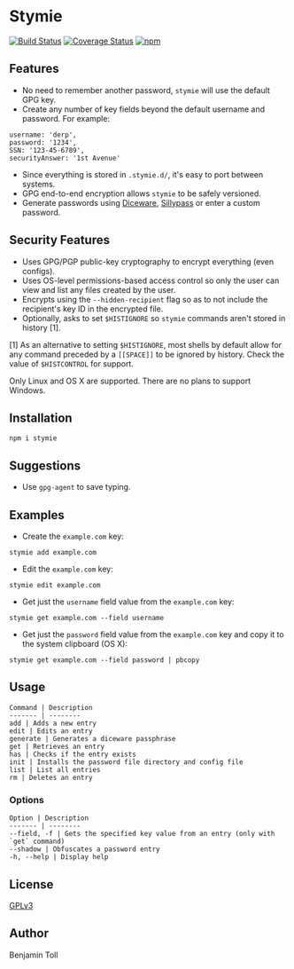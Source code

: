 # Stymie

[![Build Status](https://travis-ci.org/btoll/stymie.svg?branch=master)](https://travis-ci.org/btoll/stymie)
[![Coverage Status](https://coveralls.io/repos/github/btoll/stymie/badge.svg?branch=master)](https://coveralls.io/github/btoll/stymie?branch=master)
[![npm](https://img.shields.io/npm/v/stymie.svg)](https://www.npmjs.com/package/stymie)

## Features

- No need to remember another password, `stymie` will use the default GPG key.
- Create any number of key fields beyond the default username and password.  For example:

```
username: 'derp',
password: '1234',
SSN: '123-45-6789',
securityAnswer: '1st Avenue'
```

- Since everything is stored in `.stymie.d/`, it's easy to port between systems.
- GPG end-to-end encryption allows `stymie` to be safely versioned.
- Generate passwords using [Diceware], [Sillypass] or enter a custom password.

## Security Features

- Uses GPG/PGP public-key cryptography to encrypt everything (even configs).
- Uses OS-level permissions-based access control so only the user can view and list any files created by the user.
- Encrypts using the `--hidden-recipient` flag so as to not include the recipient's key ID in the encrypted file.
- Optionally, asks to set `$HISTIGNORE` so `stymie` commands aren't stored in history [1].

[1] As an alternative to setting `$HISTIGNORE`, most shells by default allow for any command preceded by a `[[SPACE]]` to be ignored by history. Check the value of `$HISTCONTROL` for support.

Only Linux and OS X are supported. There are no plans to support Windows.

## Installation

`npm i stymie`

## Suggestions

- Use `gpg-agent` to save typing.

## Examples

- Create the `example.com` key:
```
stymie add example.com
```

- Edit the `example.com` key:
```
stymie edit example.com
```

- Get just the `username` field value from the `example.com` key:
```
stymie get example.com --field username
```

- Get just the `password` field value from the `example.com` key and copy it to the system clipboard (OS X):
```
stymie get example.com --field password | pbcopy
```

## Usage

    Command | Description
    ------- | --------
    add | Adds a new entry
    edit | Edits an entry
    generate | Generates a diceware passphrase
    get | Retrieves an entry
    has | Checks if the entry exists
    init | Installs the password file directory and config file
    list | List all entries
    rm | Deletes an entry

### Options

    Option | Description
    ------- | --------
    --field, -f | Gets the specified key value from an entry (only with `get` command)
    --shadow | Obfuscates a password entry
    -h, --help | Display help

## License

[GPLv3](COPYING)

## Author

Benjamin Toll

[Diceware]: https://github.com/btoll/onf-diceware
[Sillypass]: https://github.com/btoll/sillypass

